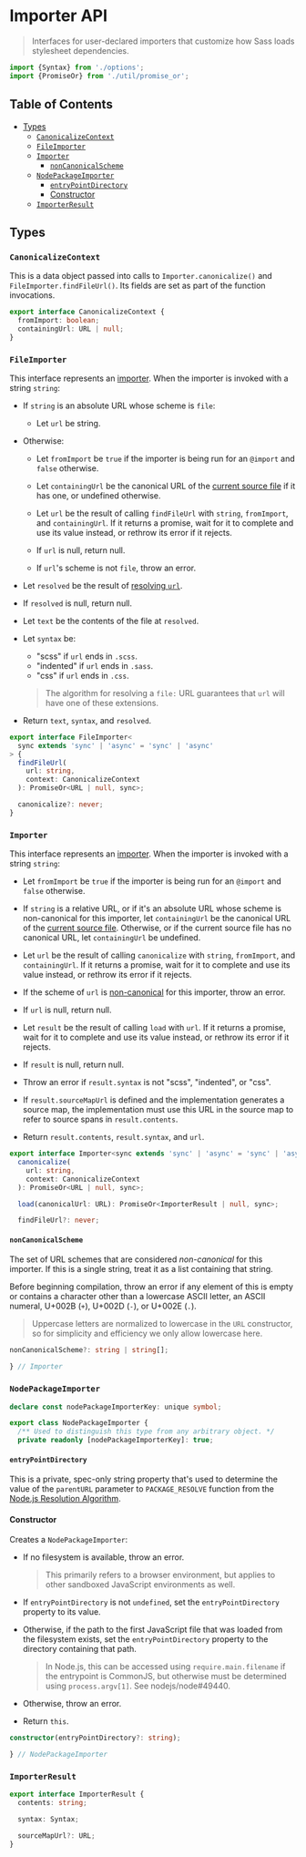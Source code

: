 # Importer API

> Interfaces for user-declared importers that customize how Sass loads
> stylesheet dependencies.

```ts
import {Syntax} from './options';
import {PromiseOr} from './util/promise_or';
```

## Table of Contents

* [Types](#types)
  * [`CanonicalizeContext`](#canonicalizecontext)
  * [`FileImporter`](#fileimporter)
  * [`Importer`](#importer)
    * [`nonCanonicalScheme`](#noncanonicalscheme)
  * [`NodePackageImporter`](#nodepackageimporter)
    * [`entryPointDirectory`](#entrypointdirectory)
    * [Constructor](#constructor)
  * [`ImporterResult`](#importerresult)

## Types

### `CanonicalizeContext`

This is a data object passed into calls to `Importer.canonicalize()` and
`FileImporter.findFileUrl()`. Its fields are set as part of the function
invocations.

```ts
export interface CanonicalizeContext {
  fromImport: boolean;
  containingUrl: URL | null;
}
```

### `FileImporter`

This interface represents an [importer]. When the importer is invoked with a
string `string`:

[importer]: ../modules.md#importer

* If `string` is an absolute URL whose scheme is `file`:

  * Let `url` be string.

* Otherwise:

  * Let `fromImport` be `true` if the importer is being run for an `@import` and
    `false` otherwise.

  * Let `containingUrl` be the canonical URL of the [current source file] if it
    has one, or undefined otherwise.

  * Let `url` be the result of calling `findFileUrl` with `string`, `fromImport`,
    and `containingUrl`. If it returns a promise, wait for it to complete and use
    its value instead, or rethrow its error if it rejects.

  * If `url` is null, return null.

  * If `url`'s scheme is not `file`, throw an error.

  [current source file]: ../spec.md#current-source-file

* Let `resolved` be the result of [resolving `url`].

  [resolving `url`]: ../modules.md#resolving-a-file-url

* If `resolved` is null, return null.

* Let `text` be the contents of the file at `resolved`.

* Let `syntax` be:
  * "scss" if `url` ends in `.scss`.
  * "indented" if `url` ends in `.sass`.
  * "css" if `url` ends in `.css`.

  > The algorithm for resolving a `file:` URL guarantees that `url` will have
  > one of these extensions.

* Return `text`, `syntax`, and `resolved`.

```ts
export interface FileImporter<
  sync extends 'sync' | 'async' = 'sync' | 'async'
> {
  findFileUrl(
    url: string,
    context: CanonicalizeContext
  ): PromiseOr<URL | null, sync>;

  canonicalize?: never;
}
```

### `Importer`

This interface represents an [importer]. When the importer is invoked with a
string `string`:

* Let `fromImport` be `true` if the importer is being run for an `@import` and
  `false` otherwise.

* If `string` is a relative URL, or if it's an absolute URL whose scheme is
  non-canonical for this importer, let `containingUrl` be the canonical URL of
  the [current source file]. Otherwise, or if the current source file has no
  canonical URL, let `containingUrl` be undefined.

* Let `url` be the result of calling `canonicalize` with `string`, `fromImport`,
  and `containingUrl`. If it returns a promise, wait for it to complete and use
  its value instead, or rethrow its error if it rejects.

* If the scheme of `url` is [non-canonical] for this importer, throw an error.

  [non-canonical]: #noncanonicalscheme

* If `url` is null, return null.

* Let `result` be the result of calling `load` with `url`. If it returns a
  promise, wait for it to complete and use its value instead, or rethrow its
  error if it rejects.

* If `result` is null, return null.

* Throw an error if `result.syntax` is not "scss", "indented", or "css".

* If `result.sourceMapUrl` is defined and the implementation generates a source
  map, the implementation must use this URL in the source map to refer to source
  spans in `result.contents`.

* Return `result.contents`, `result.syntax`, and `url`.

```ts
export interface Importer<sync extends 'sync' | 'async' = 'sync' | 'async'> {
  canonicalize(
    url: string,
    context: CanonicalizeContext
  ): PromiseOr<URL | null, sync>;

  load(canonicalUrl: URL): PromiseOr<ImporterResult | null, sync>;

  findFileUrl?: never;
```

#### `nonCanonicalScheme`

The set of URL schemes that are considered *non-canonical* for this importer. If
this is a single string, treat it as a list containing that string.

Before beginning compilation, throw an error if any element of this is empty or
contains a character other than a lowercase ASCII letter, an ASCII numeral,
U+002B (`+`), U+002D (`-`), or U+002E (`.`).

> Uppercase letters are normalized to lowercase in the `URL` constructor, so for
> simplicity and efficiency we only allow lowercase here.

```ts
nonCanonicalScheme?: string | string[];
```

```ts
} // Importer
```

### `NodePackageImporter`

```ts
declare const nodePackageImporterKey: unique symbol;

export class NodePackageImporter {
  /** Used to distinguish this type from any arbitrary object. */
  private readonly [nodePackageImporterKey]: true;
```

#### `entryPointDirectory`

This is a private, spec-only string property that's used to determine the value
of the `parentURL` parameter to `PACKAGE_RESOLVE` function from the [Node.js
Resolution Algorithm].

[Node.js Resolution Algorithm]: https://nodejs.org/api/esm.html#resolution-algorithm-specification

#### Constructor

Creates a `NodePackageImporter`:

* If no filesystem is available, throw an error.

  > This primarily refers to a browser environment, but applies to other
  > sandboxed JavaScript environments as well.

* If `entryPointDirectory` is not `undefined`, set the `entryPointDirectory`
  property to its value.

* Otherwise, if the path to the first JavaScript file that was loaded from the
  filesystem exists, set the `entryPointDirectory` property to the directory
  containing that path.

  > In Node.js, this can be accessed using `require.main.filename` if the
  > entrypoint is CommonJS, but otherwise must be determined using
  > `process.argv[1]`. See nodejs/node#49440.

* Otherwise, throw an error.

* Return `this`.

```ts
constructor(entryPointDirectory?: string);
```

```ts
} // NodePackageImporter
```

### `ImporterResult`

```ts
export interface ImporterResult {
  contents: string;

  syntax: Syntax;

  sourceMapUrl?: URL;
}
```
